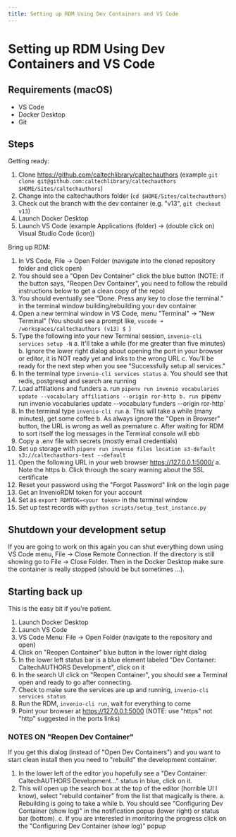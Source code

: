 ```yaml
---
title: Setting up RDM Using Dev Containers and VS Code
---
```


# Setting up RDM Using Dev Containers and VS Code

## Requirements (macOS)

- VS Code
- Docker Desktop
- Git

## Steps

Getting ready:

1. Clone <https://github.com/caltechlibrary/caltechauthors> (example `git clone git@github.com:caltechlibrary/caltechauthors $HOME/Sites/caltechauthors`)
2. Change into the caltechauthors folder (`cd $HOME/Sites/caltechauthors`)
3. Check out the branch with the dev container (e.g. "v13", `git checkout v13`)
4. Launch Docker Desktop
5. Launch VS Code (example Applications (folder) -> (double click on) Visual Studio Code (icon))

Bring up RDM:

1. In VS Code, File -> Open Folder (navigate into the cloned repository folder and click open)
2. You should see a "Open Dev Container" click the blue button (NOTE: if the button says, "Reopen Dev Container", you need to follow the rebuild instructions below to get a clean copy of the repo)
3. You should eventually see "Done. Press any key to close the terminal." in the terminal window building/rebuilding your dev container
4. Open a new terminal window in VS Code, menu "Terminal" -> "New Terminal" (You should see a prompt like, `vscode ➜ /workspaces/caltechauthors (v13) $ `)
5. Type the following into your new Terminal session, `invenio-cli services setup -N`
  a. It'll take a while (for me greater than five minutes)
  b. Ignore the lower right dialog about opening the port in your browser or editor, it is NOT ready yet and links to the wrong URL
  c. You'll be ready for the next step when you see "Successfully setup all services."
6. In the terminal type `invenio-cli services status`
  a. You should see that redis, postgresql and search are running
7. Load affiliations and funders
  a. run `pipenv run invenio vocabularies update --vocabulary affiliations --origin ror-http
  b. run `pipenv run invenio vocabularies update --vocabulary funders --origin ror-http`
8. In the terminal type `invenio-cli run`
  a. This will take a while (many minutes), get some coffee
  b. As always ignore the "Open in Browser" button, the URL is wrong as well as premature
  c. After waiting for RDM to sort itself the log messages in the Terminal console will ebb
9. Copy a .env file with secrets (mostly email credentials)
10. Set up storage with `pipenv run invenio files location s3-default s3://caltechauthors-test --default`
11. Open the following URL in your web browser <https://127.0.0.1:5000/>
  a. Note the https
  b. Click through the scary warning about the SSL certificate
12. Reset your password using the "Forgot Password" link on the login page
13. Get an InvenioRDM token for your account
14. Set as `export RDMTOK=<your token>` in the terminal window
15. Set up test records with `python scripts/setup_test_instance.py`

## Shutdown your development setup

If you are going to work on this again you can shut everything down using VS Code menu, File -> Close Remote Connection. If the directory is still showing go to File -> Close Folder. Then in the Docker Desktop make sure the container is really stopped (should be but sometimes ...).

## Starting back up

This is the easy bit if you're patient.  

1. Launch Docker Desktop
2. Launch VS Code
3. VS Code Menu: File -> Open Folder (navigate to the repository and open)
4. Click on "Reopen Container" blue button in the lower right dialog
5. In the lower left status bar is a blue element labeled "Dev Container: CaltechAUTHORS Development", click on it
6. In the search UI click on "Reopen Container", you should see a Terminal open and ready to go after connecting.
7. Check to make sure the services are up and running, `invenio-cli services status`
8. Run the RDM, `invenio-cli run`, wait for everything to come
9. Point your browser at <https://127.0.0.1:5000> (NOTE: use "https" not "http" suggested in the ports links)

### NOTES ON "Reopen Dev Container"

If you get this dialog (instead of "Open Dev Containers") and you want to start clean install then you need to "rebuild" the development container.

1. In the lower left of the editor you hopefully see a "Dev Container: CaltechAUTHORS Development..." status in blue, click on it.
2. This will open up the search box at the top of the editor (horrible UI I know), select "rebuild container" from the list that magically is there.
  a. Rebuilding is going to take a while
  b. You should see "Configuring Dev Container (show log)" in the notification popup (lower right) or status bar (bottom).
  c. If you are interested in monitoring the progress click on the "Configuring Dev Container (show log)" popup



